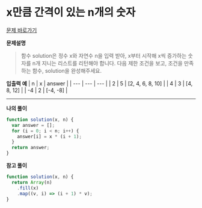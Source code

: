 # x만큼 간격이 있는 n개의 숫자

[문제 바로가기](https://school.programmers.co.kr/learn/courses/30/lessons/12954)

**문제설명**

> 함수 solution은 정수 x와 자연수 n을 입력 받아, x부터 시작해 x씩 증가하는 숫자를 n개 지니는 리스트를 리턴해야 합니다.
> 다음 제한 조건을 보고, 조건을 만족하는 함수, solution을 완성해주세요.

**입출력 예**
| n | x | answer |
| --- | --- | --- |
| 2 | 5 | [2, 4, 6, 8, 10] |
| 4 | 3 | [4, 8, 12] |
| -4 | 2 | [-4, -8] |

---

**나의 풀이**

```javascript
function solution(x, n) {
  var answer = [];
  for (i = 0; i < n; i++) {
    answer[i] = x * (i + 1);
  }
  return answer;
}
```

**참고 풀이**

```javascript
function solution(x, n) {
  return Array(n)
    .fill(x)
    .map((v, i) => (i + 1) * v);
}
```
